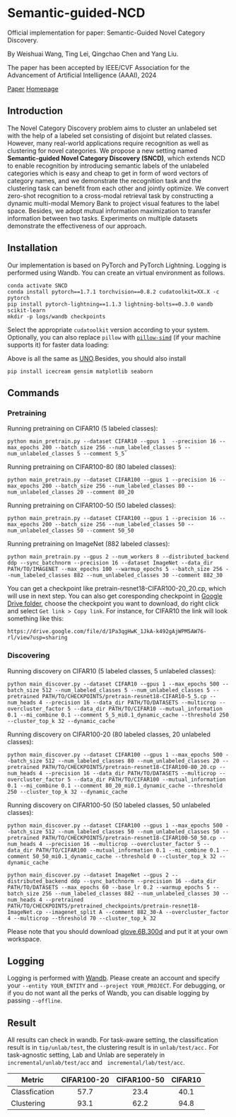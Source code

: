 # Semantic-guided-NCD

Official implementation for paper: Semantic-Guided Novel Category Discovery.

By Weishuai Wang, Ting Lei, Qingchao Chen and Yang Liu.

The paper has been accepted by IEEE/CVF Association for the Advancement of Artificial Intelligence (AAAI), 2024

[Paper](https://semantic-guided-ncd.github.io/img/SNCDpaper.pdf)  [Homepage](https://semantic-guided-ncd.github.io/)
## Introduction
The Novel Category Discovery problem aims to cluster an unlabeled set with the help of a labeled set consisting of disjoint but related classes. However, many real-world applications require recognition as well as clustering for novel categories. We propose a new setting named **Semantic-guided Novel Category Discovery (SNCD)**, which extends NCD to enable recognition by introducing semantic labels of the unlabeled categories which is easy and cheap to get in form of word vectors of category names, and we demonstrate the recognition task and the clustering task can benefit from each other and jointly optimize. We convert zero-shot recognition to a cross-modal retrieval task by constructing a dynamic multi-modal Memory Bank to project visual features to the label space. Besides, we adopt mutual information maximization to transfer information between two tasks. Experiments on multiple datasets demonstrate the effectiveness of our approach.


##  Installation
Our implementation is based on PyTorch and PyTorch Lightning. Logging is performed using Wandb. You can create an virtual environment as follows.
```conda create --name SNCD python=3.8
conda activate SNCD
conda install pytorch==1.7.1 torchvision==0.8.2 cudatoolkit=XX.X -c pytorch
pip install pytorch-lightning==1.1.3 lightning-bolts==0.3.0 wandb scikit-learn
mkdir -p logs/wandb checkpoints
```
Select the appropriate `cudatoolkit` version according to your system. Optionally, you can also replace `pillow` with [`pillow-simd`](https://github.com/uploadcare/pillow-simd) (if your machine supports it) for faster data loading:

Above is all the same as [UNO](https://github.com/DonkeyShot21/UNO).Besides, you should also install
```
pip install icecream gensim matplotlib seaborn
```

## Commands

### Pretraining
Running pretraining on CIFAR10 (5 labeled classes):
 ```
python main_pretrain.py --dataset CIFAR10 --gpus 1  --precision 16 --max_epochs 200 --batch_size 256 --num_labeled_classes 5 --num_unlabeled_classes 5 --comment 5_5`
```
Running pretraining on CIFAR100-80 (80 labeled classes):
```
python main_pretrain.py --dataset CIFAR100 --gpus 1 --precision 16 --max_epochs 200 --batch_size 256 --num_labeled_classes 80 --num_unlabeled_classes 20 --comment 80_20
```
Running pretraining on CIFAR100-50 (50 labeled classes):
```
python main_pretrain.py --dataset CIFAR100 --gpus 1 --precision 16 --max_epochs 200 --batch_size 256 --num_labeled_classes 50 --num_unlabeled_classes 50 --comment 50_50
```

Running pretraining on ImageNet (882 labeled classes):

```
python main_pretrain.py --gpus 2 --num_workers 8 --distributed_backend ddp --sync_batchnorm --precision 16 --dataset ImageNet --data_dir PATH/TO/IMAGENET --max_epochs 100 --warmup_epochs 5 --batch_size 256 --num_labeled_classes 882 --num_unlabeled_classes 30 --comment 882_30
```
You can get a checkpoint like pretrain-resnet18-CIFAR100-20_20.cp, which will use in next step.
You can also get coresponding checkpoint in [Google Drive folder](https://drive.google.com/drive/folders/1lhoBhT3a--TyvdB2eL-mM2n6I4Kg_qrB?usp=sharing), choose the checkpoint you want to download, do right click and select `Get link > Copy link`. For instance, for CIFAR10 the link will look something like this:
```
https://drive.google.com/file/d/1Pa3qgHwK_1JkA-k492gAjWPM5AW76-rl/view?usp=sharing
```



### Discovering
Running discovery on CIFAR10 (5 labeled classes, 5 unlabeled classes):
```
python main_discover.py --dataset CIFAR10 --gpus 1 --max_epochs 500 --batch_size 512 --num_labeled_classes 5 --num_unlabeled_classes 5 --pretrained PATH/TO/CHECKPOINTS/pretrain-resnet18-CIFAR10-5_5.cp --num_heads 4 --precision 16 --data_dir PATH/TO/DATASETS --multicrop --overcluster_factor 5 --data_dir PATH/TO/CIFAR10 --mutual_information 0.1 --mi_combine 0.1 --comment 5_5_mi0.1_dynamic_cache --threshold 250 --cluster_top_k 32 --dynamic_cache
```
Running discovery on CIFAR100-20 (80 labeled classes, 20 unlabeled classes):
```
python main_discover.py --dataset CIFAR100 --gpus 1 --max_epochs 500 --batch_size 512 --num_labeled_classes 80 --num_unlabeled_classes 20 --pretrained PATH/TO/CHECKPOINTS/pretrain-resnet18-CIFAR100-80_20.cp --num_heads 4 --precision 16 --data_dir PATH/TO/DATASETS --multicrop --overcluster_factor 5 --data_dir PATH/TO/CIFAR100 --mutual_information 0.1 --mi_combine 0.1 --comment 80_20_mi0.1_dynamic_cache --threshold 250 --cluster_top_k 32 --dynamic_cache
```
Running discovery on CIFAR100-50 (50 labeled classes, 50 unlabeled classes):
```
python main_discover.py --dataset CIFAR100 --gpus 1 --max_epochs 500 --batch_size 512 --num_labeled_classes 50 --num_unlabeled_classes 50 --pretrained PATH/TO/CHECKPOINTS/pretrain-resnet18-CIFAR100-50_50.cp --num_heads 4 --precision 16 --multicrop --overcluster_factor 5 --data_dir PATH/TO/CIFAR100 --mutual_information 0.1 --mi_combine 0.1 --comment 50_50_mi0.1_dynamic_cache --threshold 0 --cluster_top_k 32 --dynamic_cache
```

```
python main_discover.py --dataset ImageNet --gpus 2 --distributed_backend ddp --sync_batchnorm --precision 16 --data_dir PATH/TO/DATASETS --max_epochs 60 --base_lr 0.2 --warmup_epochs 5 --batch_size 256 --num_labeled_classes 882 --num_unlabeled_classes 30 --num_heads 4 --pretrained PATH/TO/CHECKPOINTS/pretrained_checkpoints/pretrain-resnet18-ImageNet.cp --imagenet_split A --comment 882_30-A --overcluster_factor 4 --multicrop --threshold 70 --cluster_top_k 32
```
Please note that you should download [glove.6B.300d](https://nlp.stanford.edu/projects/glove/) and put it at your own workspace.

## Logging
Logging is performed with [Wandb](https://wandb.ai/site). Please create an account and specify your `--entity YOUR_ENTITY` and `--project YOUR_PROJECT`. For debugging, or if you do not want all the perks of Wandb, you can disable logging by passing `--offline`.

## Result
All results can check in wandb. For task-aware setting, the classification result is in ```tip/unlab/test```, the clustering result is in ```unlab/test/acc.```
For task-agnostic setting, Lab and Unlab are seperately in ```incremental/unlab/test/acc``` and ```
incremental/lab/test/acc```.

| Metric       | CIFAR100-20 | CIFAR100-50 | CIFAR10
|--------------|:-----------:|:-----------:|:-----------:|
| Classfication|    57.7    |     23.4    |   40.1
| Clustering   |    93.1    |     62.2    | 94.8


